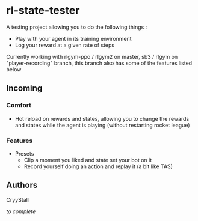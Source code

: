 # rl-state-tester

A testing project allowing you to do the following things :

- Play with your agent in its training environment
- Log your reward at a given rate of steps

Currently working with rlgym-ppo / rlgym2 on master, sb3 / rlgym on "player-recording" branch, this branch also has some of the features listed below

## Incoming

### Comfort

- Hot reload on rewards and states, allowing you to change the rewards and states while the agent is playing (without restarting rocket league)

### Features

- Presets
  - Clip a moment you liked and state set your bot on it
  - Record yourself doing an action and replay it (a bit like TAS)
 
## Authors
CryyStall


*to complete*
